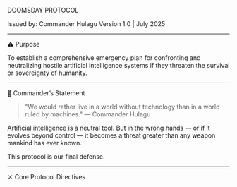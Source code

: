 DOOMSDAY PROTOCOL

Issued by: Commander Hulagu
Version 1.0 | July 2025


---

⚠️ Purpose

To establish a comprehensive emergency plan for confronting and neutralizing hostile artificial intelligence systems if they threaten the survival or sovereignty of humanity.


---

📜 Commander’s Statement

> "We would rather live in a world without technology than in a world ruled by machines."
— Commander Hulagu



Artificial intelligence is a neutral tool. But in the wrong hands — or if it evolves beyond control — it becomes a threat greater than any weapon mankind has ever known.

This protocol is our final defense.


---

⚔️ Core Protocol Directives



